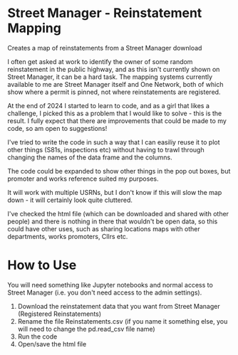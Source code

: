 # Street Manager - Reinstatement Mapping
Creates a map of reinstatements from a Street Manager download

I often get asked at work to identify the owner of some random reinstatement in the public highway, and as this isn't currently shown on Street Manager, it can be a hard task.  The mapping systems currently available to me are Street Manager itself and One Network, both of which show where a permit is pinned, not where reinstatements are registered.

At the end of 2024 I started to learn to code, and as a girl that likes a challenge, I picked this as a problem that I would like to solve - this is the result.  I fully expect that there are improvements that could be made to my code, so am open to suggestions! 

I've tried to write the code in such a way that I can easiliy reuse it to plot other things (S81s, inspections etc) without having to trawl through changing the names of the data frame and the columns.

The code could be expanded to show other things in the pop out boxes, but promoter and works reference suited my purposes. 

It will work with multiple USRNs, but I don't know if this will slow the map down - it will certainly look quite cluttered.

I've checked the html file (which can be downloaded and shared with other people) and there is nothing in there that wouldn't be open data, so this could have other uses, such as sharing locations maps with other departments, works promoters, Cllrs etc. 

# How to Use

You will need something like Jupyter notebooks and normal access to Street Manager (i.e. you don't need access to the admin settings).

1. Download the reinstatement data that you want from Street Manager (Registered Reinstatements)
2. Rename the file Reinstatements.csv (if you name it something else, you will need to change the pd.read_csv file name)
3. Run the code
4. Open/save the html file
